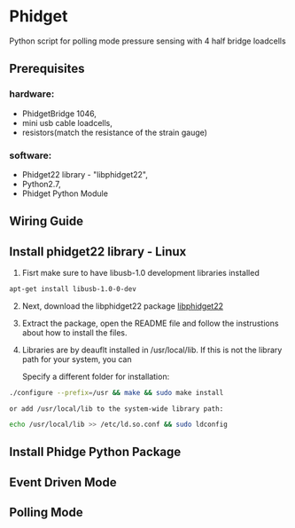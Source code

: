 # Phidget
Python script for polling mode pressure sensing with 4 half bridge loadcells

## Prerequisites
### hardware:  
* PhidgetBridge 1046, 
* mini usb cable loadcells, 
* resistors(match the resistance of the strain gauge)

### software:
* Phidget22 library - "libphidget22",
* Python2.7,
* Phidget Python Module

## Wiring Guide

## Install phidget22 library - Linux
1. Fisrt make sure to have libusb-1.0 development libraries installed
  ```bash
  apt-get install libusb-1.0-0-dev
  ```
2. Next, download the libphidget22 package 
[libphidget22](https://www.phidgets.com/downloads/phidget22/libraries/linux/libphidget22.tar.gz)

3. Extract the package, open the README file and follow the instrustions about how to install the files.

3. Libraries are by deauflt installed in /usr/local/lib. If this is not the library path for your system, you can

    Specify a different folder for installation:
  ```bash
  ./configure --prefix=/usr && make && sudo make install
  ```
    or add /usr/local/lib to the system-wide library path:
  ```bash
  echo /usr/local/lib >> /etc/ld.so.conf && sudo ldconfig
  ```
## Install Phidge Python Package

## Event Driven Mode

## Polling Mode
